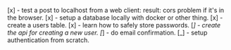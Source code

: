 [x] - test a post to localhost from a web client: result: cors problem if it's in the browser.
[x] - setup a database locally with docker or other thing.
[x] - create a users table.
[x] - learn how to safely store passwords.
[_] - create the api for creating a new user.
[_] - do email confirmation.
[_] - setup authentication from scratch.
